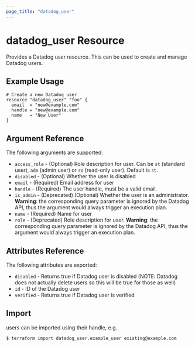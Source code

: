 ```yaml
---
page_title: "datadog_user"
---
```


# datadog_user Resource

Provides a Datadog user resource. This can be used to create and manage Datadog users.

## Example Usage

```hcl
# Create a new Datadog user
resource "datadog_user" "foo" {
  email  = "new@example.com"
  handle = "new@example.com"
  name   = "New User"
}
```

## Argument Reference

The following arguments are supported:

* `access_role` - (Optional) Role description for user. Can be `st` (standard user), `adm` (admin user) or `ro` (read-only user).  Default is `st`.
* `disabled` - (Optional) Whether the user is disabled
* `email` - (Required) Email address for user
* `handle` - (Required) The user handle, must be a valid email.
* `is_admin` - (Deprecated) (Optional) Whether the user is an administrator. **Warning**: the corresponding query parameter is ignored by the Datadog API, thus the argument would always trigger an execution plan.
* `name` - (Required) Name for user
* `role` - (Deprecated) Role description for user. **Warning**: the corresponding query parameter is ignored by the Datadog API, thus the argument would always trigger an execution plan.

## Attributes Reference

The following attributes are exported:

* `disabled` - Returns true if Datadog user is disabled (NOTE: Datadog does not actually delete users so this will be true for those as well)
* `id` - ID of the Datadog user
* `verified` - Returns true if Datadog user is verified

## Import

users can be imported using their handle, e.g.

```
$ terraform import datadog_user.example_user existing@example.com
```
